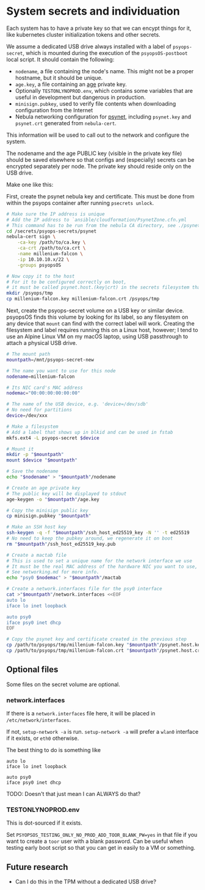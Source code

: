 # System secrets and individuation

Each system has to have a private key so that we can encypt things for it,
like kubernetes cluster initialization tokens and other secrets.

We assume a dedicated USB drive always installed with a label of `psyops-secret`,
which is mounted during the execution of the `psyopsOS-postboot` local script.
It should contain the following:

- `nodename`, a file containing the node's name. This might not be a proper hostname, but it should be unique.
- `age.key`, a file containing an [age](https://age-encryption.org) private key.
- Optionally `TESTONLYNOPROD.env`, which contains some variables that are useful in development but dangerous in production.
- `minisign.pubkey`, used to verify file contents when downloading configuration from the Internet
- Nebula networking configuration for [psynet](./psynet.md), including `psynet.key` and `psynet.crt` generated from `nebula-cert`.

This information will be used to call out to the network and configure the system.

The nodename and the age PUBLIC key (visible in the private key file) should be saved elsewhere so that configs and (especially) secrets can be encrypted separately per node. The private key should reside only on the USB drive.

Make one like this:

First, create the psynet nebula key and certificate.
This must be done from within the psyops container after running `psecrets unlock`.

```sh
# Make sure the IP address is unique
# Add the IP address to `ansible/cloudformation/PsynetZone.cfn.yml
# This command has to be run from the nebula CA directory, see ./psynet.md for more information.
cd /secrets/psyops-secrets/psynet
nebula-cert sign \
    -ca-key /path/to/ca.key \
    -ca-crt /path/to/ca.crt \
    -name millenium-falcon \
    -ip 10.10.10.x/22 \
    -groups psyopsOS

# Now copy it to the host
# For it to be configured correctly on boot,
# it must be called psynet.host.(key|crt) in the secrets filesystem that we are about to create in the next step.
mkdir /psyops/tmp
cp millenium-falcon.key millenium-falcon.crt /psyops/tmp
```

Next, create the psyops-secret volume on a USB key or similar device.
psyopsOS finds this volume by looking for its label,
so any filesystem on any device that `mount` can find with the correct label will work.
Creating the filesystem and label requires running this on a Linux host, however;
I tend to use an Alpine Linux VM on my macOS laptop,
using USB passthrough to attach a physical USB drive.

```sh
# The mount path
mountpath=/mnt/psyops-secret-new

# The name you want to use for this node
nodename=millenium-falcon

# Its NIC card's MAC address
nodemac="00:00:00:00:00:00"

# The name of the USB device, e.g. 'device=/dev/sdb'
# No need for partitions
device=/dev/xxx

# Make a filesystem
# Add a label that shows up in blkid and can be used in fstab
mkfs.ext4 -L psyops-secret $device

# Mount it
mkdir -p "$mountpath"
mount $device "$mountpath"

# Save the nodename
echo "$nodename" > "$mountpath"/nodename

# Create an age private key
# The public key will be displayed to stdout
age-keygen -o "$mountpath"/age.key

# Copy the minisign public key
cp minisign.pubkey "$mountpath"

# Make an SSH host key
ssh-keygen -q -f "$mountpath"/ssh_host_ed25519_key -N '' -t ed25519
# No need to keep the pubkey around, we regenerate it on boot
rm "$mountpath"/ssh_host_ed25519_key.pub

# Create a mactab file
# This is used to set a unique name for the network interface we use
# It must be the real MAC address of the hardware NIC you want to use, assigned to an interface called 'psy0'
# See networking.md for more info.
echo "psy0 $nodemac" > "$mountpath"/mactab

# Create a network.interfaces file for the psy0 interface
cat >"$mountpath"/network.interfaces <<EOF
auto lo
iface lo inet loopback

auto psy0
iface psy0 inet dhcp
EOF

# Copy the psynet key and certificate created in the previous step
cp /path/to/psyops/tmp/millenium-falcon.key "$mountpath"/psynet.host.key
cp /path/to/psyops/tmp/millenium-falcon.crt "$mountpath"/psynet.host.crt
```

## Optional files

Some files on the secret volume are optional.

### network.interfaces

If there is a `network.interfaces` file here, it will be placed in `/etc/network/interfaces`.

If not, `setup-network -a` is run.
`setup-network -a` will prefer a `wlan0` interface if it exists, or `eth0` otherwise.

The best thing to do is something like

```
auto lo
iface lo inet loopback

auto psy0
iface psy0 inet dhcp
```

TODO: Doesn't that just mean I can ALWAYS do that?

### TESTONLYNOPROD.env

This is dot-sourced if it exists.

Set `PSYOPSOS_TESTING_ONLY_NO_PROD_ADD_TOOR_BLANK_PW=yes` in that file if you want to create a `toor` user with a blank password.
Can be useful when testing early boot script so that you can get in easily to a VM or something.

## Future research

- Can I do this in the TPM without a dedicated USB drive?
